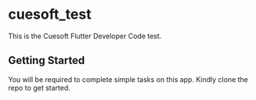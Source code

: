 # cuesoft_test

This is the Cuesoft Flutter Developer Code test.

## Getting Started

You will be required to complete simple tasks on this app.
Kindly clone the repo to get started.
